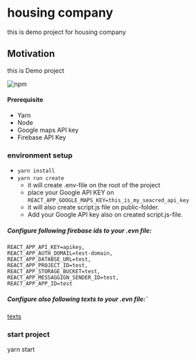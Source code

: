# housing company

this is demo project for housing company

## Motivation
this is Demo project


![npm](https://img.shields.io/node/v/11) 


#### Prerequisite 

 - Yarn 
 - Node
 - Google maps API key
 - Firebase API Key

### environment setup
-  ```yarn install```
- ```yarn run create```
    - it will create .env-file on the root of the project 
    - place your Google API KEY on ```REACT_APP_GOOGLE_MAPS_KEY=this_is_my_seacred_api_key```
    - ìt will also create script.js file on public-folder.
    - Add your Google API key also on created script.js-file.
    

##### Configure following firebase ids to your .evn file:
```
REACT_APP_API_KEY=apikey,
REACT_APP_AUTH_DOMAIL=test-domain,
REACT_APP_DATABSE_URL=test,
REACT_APP_PROJECT_ID=test,
REACT_APP_STORAGE_BUCKET=test,
REACT_APP_MESSAGGIGN_SENDER_ID=test,
REACT_APP_APP_ID=test
```

##### Configure also following texts to your .evn file:`
[texts](fields.txt)


### start project
yarn start
